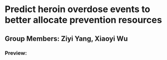 # Predict heroin overdose events to better allocate prevention resources

## Group Members: Ziyi Yang, Xiaoyi Wu

### Preview:
